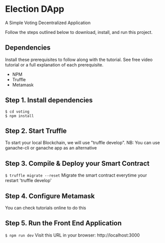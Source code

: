 # Election DApp

A Simple Voting Decentralized Application


Follow the steps outlined below to download, install, and run this project.

## Dependencies
Install these prerequisites to follow along with the tutorial. See free video tutorial or a full explanation of each prerequisite.
- NPM
- Truffle
- Metamask


## Step 1. Install dependencies
```
$ cd voting
$ npm install
```
## Step 2. Start Truffle

To start your local Blockchain, we will use "truffle develop". 
NB: You can use ganache-cli or ganache app as an alternative


## Step 3. Compile & Deploy your Smart Contract
`$ truffle migrate --reset`
Migrate the smart contract everytime your restart 'truffle develop'

## Step 4. Configure Metamask
You can check tutorials online to do this

## Step 5. Run the Front End Application
`$ npm run dev`
Visit this URL in your browser: http://localhost:3000
